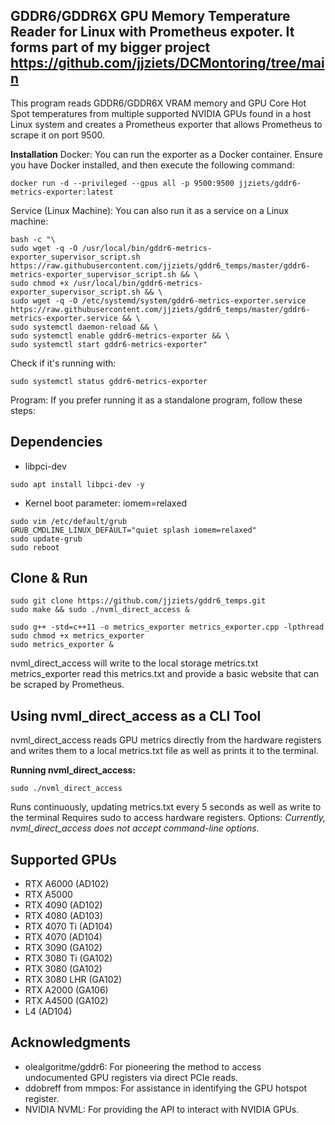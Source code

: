 ## GDDR6/GDDR6X GPU Memory Temperature Reader for Linux with Prometheus expoter. It forms part of my bigger project https://github.com/jjziets/DCMontoring/tree/main

This program reads GDDR6/GDDR6X VRAM memory and GPU Core Hot Spot temperatures from multiple supported NVIDIA GPUs found in a host Linux system and creates a Prometheus exporter that allows Prometheus to scrape it on port 9500.

**Installation**
Docker:
You can run the exporter as a Docker container. Ensure you have Docker installed, and then execute the following command:
```
docker run -d --privileged --gpus all -p 9500:9500 jjziets/gddr6-metrics-exporter:latest

```

Service (Linux Machine):
You can also run it as a service on a Linux machine:
```
bash -c "\
sudo wget -q -O /usr/local/bin/gddr6-metrics-exporter_supervisor_script.sh https://raw.githubusercontent.com/jjziets/gddr6_temps/master/gddr6-metrics-exporter_supervisor_script.sh && \
sudo chmod +x /usr/local/bin/gddr6-metrics-exporter_supervisor_script.sh && \
sudo wget -q -O /etc/systemd/system/gddr6-metrics-exporter.service https://raw.githubusercontent.com/jjziets/gddr6_temps/master/gddr6-metrics-exporter.service && \
sudo systemctl daemon-reload && \
sudo systemctl enable gddr6-metrics-exporter && \
sudo systemctl start gddr6-metrics-exporter"
```
Check if it's running with:
```
sudo systemctl status gddr6-metrics-exporter
```

Program:
If you prefer running it as a standalone program, follow these steps:

## Dependencies
- libpci-dev 
```
sudo apt install libpci-dev -y
```

- Kernel boot parameter: iomem=relaxed
```
sudo vim /etc/default/grub
GRUB_CMDLINE_LINUX_DEFAULT="quiet splash iomem=relaxed"
sudo update-grub
sudo reboot
```

## Clone & Run
```
sudo git clone https://github.com/jjziets/gddr6_temps.git
sudo make && sudo ./nvml_direct_access &

sudo g++ -std=c++11 -o metrics_exporter metrics_exporter.cpp -lpthread
sudo chmod +x metrics_exporter
sudo metrics_exporter &
```

nvml_direct_access will write to the local storage metrics.txt 
metrics_exporter read this metrics.txt and provide a basic website that can be scraped by Prometheus. 

## Using nvml_direct_access as a CLI Tool
nvml_direct_access reads GPU metrics directly from the hardware registers and writes them to a local metrics.txt file as well as prints it to the terminal. 

**Running nvml_direct_access:**
```
sudo ./nvml_direct_access
```

Runs continuously, updating metrics.txt every 5 seconds as well as write to the terminal
Requires sudo to access hardware registers.
Options:
_Currently, nvml_direct_access does not accept command-line options._


## Supported GPUs
- RTX A6000 (AD102)
- RTX A5000
- RTX 4090 (AD102)
- RTX 4080 (AD103)
- RTX 4070 Ti (AD104)
- RTX 4070 (AD104)
- RTX 3090 (GA102)
- RTX 3080 Ti (GA102)
- RTX 3080 (GA102)
- RTX 3080 LHR (GA102)
- RTX A2000 (GA106)
- RTX A4500 (GA102)
- L4 (AD104)


## Acknowledgments
- olealgoritme/gddr6: For pioneering the method to access undocumented GPU registers via direct PCIe reads.
- ddobreff from mmpos: For assistance in identifying the GPU hotspot register.
- NVIDIA NVML: For providing the API to interact with NVIDIA GPUs.
